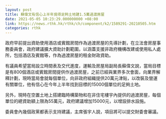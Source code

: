 ```yaml
---
layout: post
title: 蘇偉文有信心上半年覓得足夠土地建1.5萬過渡房屋
date: 2021-05-05 10:23:29.000000000 +08:00
link: https://news.rthk.hk/rthk/ch/component/k2/1589291-20210505.htm
categories: rthk
---
```


政府早前提出資助使用酒店或賓館房間作為過渡房屋的先導計劃，在立法會房屋事務委員會，政府建議擴大資助計劃範圍，以涵蓋支援非政府機構改建或使用私人處所，包括酒店及賓館等，作為過渡房屋的租金財政資助。

有議員希望當局設立時間表及交代進度，運輸及房屋局副局長蘇偉文說，當局目標是有800個酒店或賓館房間提供作過渡房屋，之前已經與業界多次會面，向業界解釋計劃，現時當局會就每個單位，向非政府組織提供20萬元津貼，以改裝及營運有關單位，他有信心在今年上半年找到目標的15000個單位的足夠土地。

另外，現時在空置土地上搭建臨時構築物和在非住宅樓宇內提供的過渡房屋，每個單位的總資助額上限為55萬元，政府建議增加15000元，以增設排水設施。

委員會內幾個政黨都表示支持建議，主席張宇人說，項目將可以提交財委會審議。
